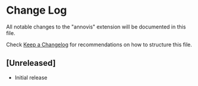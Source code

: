 # Change Log

All notable changes to the "annovis" extension will be documented in this file.

Check [Keep a Changelog](http://keepachangelog.com/) for recommendations on how to structure this file.

## [Unreleased]

- Initial release